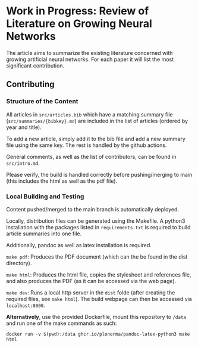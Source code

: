 # Work in Progress: Review of Literature on Growing Neural Networks

The article aims to summarize the existing literature concerned with growing
artificial neural networks. For each paper it will list the most significant
contribution.

## Contributing

### Structure of the Content

All articles in `src/articles.bib` which have a matching summary file
(`src/summaries/{bibkey}.md`) are included in the list of articles (ordered
by year and title).

To add a new article, simply add it to the bib file and add a new summary file
using the same key. The rest is handled by the github actions.


General comments, as well as the list of contributors, can be found in
`src/intro.md`.

Please verify, the build is handled correctly before pushing/merging to main
(this includes the html as well as the pdf file).


### Local Building and Testing

Content pushed/merged to the main branch is automatically deployed.

Locally, distribution files can be generated using the Makefile.
A python3 installation with the packages listed in `requirements.txt`
is required to build article summaries into one file.

Additionally, pandoc as well as latex installation is required.

`make pdf`: Produces the PDF document (which can the be found in the dist
directory).

`make html`: Produces the html file, copies the stylesheet and references file,
and also produces the PDF (as it can be accessed via the web page).

`make dev`: Runs a local http server in the `dist` folde (after creating the
required files, see `make html`). The build webpage can then be accessed via
`localhost:8000`.

**Alternatively**, use the provided Dockerfile, mount this repository to `/data`
and run one of the make commands as such:

`docker run -v $(pwd):/data ghcr.io/plonerma/pandoc-latex-python3 make html`

